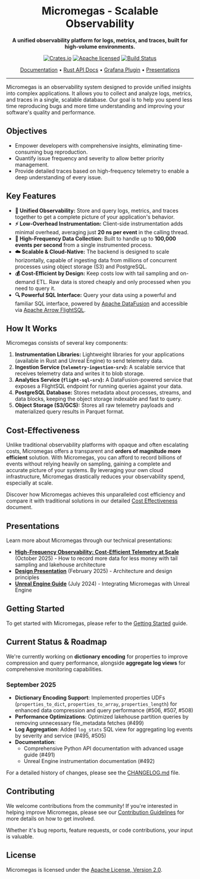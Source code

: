 <p align="center">
  <!-- <img src="path/to/logo.png" alt="Micromegas Logo" width="200"/> -->
  <h1 align="center">Micromegas - Scalable Observability</h1>
</p>

<p align="center">
  <strong>A unified observability platform for logs, metrics, and traces, built for high-volume environments.</strong>
</p>

<p align="center">
  <a href="https://crates.io/crates/micromegas"><img src="https://img.shields.io/crates/v/micromegas.svg" alt="Crates.io"></a>
  <a href="https://github.com/madesroches/micromegas/blob/main/LICENSE"><img src="https://img.shields.io/badge/license-Apache%20v2-blue.svg" alt="Apache licensed"></a>
  <a href="https://github.com/madesroches/micromegas/actions?query=branch%3Amain"><img src="https://github.com/madesroches/micromegas/actions/workflows/rust.yml/badge.svg" alt="Build Status"></a>
</p>

<p align="center">
  <a href="https://madesroches.github.io/micromegas/docs/">Documentation</a> •
  <a href="https://madesroches.github.io/micromegas/rustdoc/micromegas/">Rust API Docs</a> •
  <a href="https://github.com/madesroches/grafana-micromegas-datasource/">Grafana Plugin</a> •
  <a href="#presentations">Presentations</a>
</p>

---

Micromegas is an observability system designed to provide unified insights into complex applications. It allows you to collect and analyze logs, metrics, and traces in a single, scalable database. Our goal is to help you spend less time reproducing bugs and more time understanding and improving your software's quality and performance.

## Objectives

*   Empower developers with comprehensive insights, eliminating time-consuming bug reproduction.
*   Quantify issue frequency and severity to allow better priority management.
*   Provide detailed traces based on high-frequency telemetry to enable a deep understanding of every issue.

## Key Features

*   **🚀 Unified Observability:** Store and query logs, metrics, and traces together to get a complete picture of your application's behavior.
*   **⚡ Low-Overhead Instrumentation:** Client-side instrumentation adds minimal overhead, averaging just **20 ns per event** in the calling thread.
*   **🌊 High-Frequency Data Collection:** Built to handle up to **100,000 events per second** from a single instrumented process.
*   **☁️ Scalable & Cloud-Native:** The backend is designed to scale horizontally, capable of ingesting data from millions of concurrent processes using object storage (S3) and PostgreSQL.
*   **💰 Cost-Efficient by Design:** Keep costs low with tail sampling and on-demand ETL. Raw data is stored cheaply and only processed when you need to query it.
*   **🔍 Powerful SQL Interface:** Query your data using a powerful and familiar SQL interface, powered by [Apache DataFusion](https://arrow.apache.org/datafusion/) and accessible via [Apache Arrow FlightSQL](https://arrow.apache.org/blog/2022/02/16/introducing-arrow-flight-sql/).

## How It Works

Micromegas consists of several key components:

1.  **Instrumentation Libraries:** Lightweight libraries for your applications (available in Rust and Unreal Engine) to send telemetry data.
2.  **Ingestion Service (`telemetry-ingestion-srv`):** A scalable service that receives telemetry data and writes it to blob storage.
3.  **Analytics Service (`flight-sql-srv`):** A DataFusion-powered service that exposes a FlightSQL endpoint for running queries against your data.
4.  **PostgreSQL Database:** Stores metadata about processes, streams, and data blocks, keeping the object storage indexable and fast to query.
5.  **Object Storage (S3/GCS):** Stores all raw telemetry payloads and materialized query results in Parquet format.

## Cost-Effectiveness

Unlike traditional observability platforms with opaque and often escalating costs, Micromegas offers a transparent and **orders of magnitude more efficient** solution. With Micromegas, you can afford to record billions of events without relying heavily on sampling, gaining a complete and accurate picture of your systems. By leveraging your own cloud infrastructure, Micromegas drastically reduces your observability spend, especially at scale.

Discover how Micromegas achieves this unparalleled cost efficiency and compare it with traditional solutions in our detailed [Cost Effectiveness](https://madesroches.github.io/micromegas/docs/cost-effectiveness/) document.

## Presentations

Learn more about Micromegas through our technical presentations:

- **[High-Frequency Observability: Cost-Efficient Telemetry at Scale](https://madesroches.github.io/micromegas/high-frequency-observability/)** (October 2025) - How to record more data for less money with tail sampling and lakehouse architecture
- **[Design Presentation](https://madesroches.github.io/micromegas/doc/design-presentation/design.html)** (February 2025) - Architecture and design principles
- **[Unreal Engine Guide](https://madesroches.github.io/micromegas/doc/unreal-observability/unreal-observability.html)** (July 2024) - Integrating Micromegas with Unreal Engine

## Getting Started

To get started with Micromegas, please refer to the [Getting Started](https://madesroches.github.io/micromegas/docs/getting-started/) guide.


## Current Status & Roadmap

We're currently working on **dictionary encoding** for properties to improve compression and query performance, alongside **aggregate log views** for comprehensive monitoring capabilities.

### September 2025
* **Dictionary Encoding Support**: Implemented properties UDFs (`properties_to_dict`, `properties_to_array`, `properties_length`) for enhanced data compression and query performance (#506, #507, #508)
* **Performance Optimizations**: Optimized lakehouse partition queries by removing unnecessary file_metadata fetches (#499)
* **Log Aggregation**: Added `log_stats` SQL view for aggregating log events by severity and service (#495, #505)
* **Documentation**: 
  - Comprehensive Python API documentation with advanced usage guide (#491)
  - Unreal Engine instrumentation documentation (#492)

For a detailed history of changes, please see the [CHANGELOG.md](./CHANGELOG.md) file.

## Contributing

We welcome contributions from the community! If you're interested in helping improve Micromegas, please see our [Contribution Guidelines](https://madesroches.github.io/micromegas/docs/contributing/) for more details on how to get involved.

Whether it's bug reports, feature requests, or code contributions, your input is valuable.

## License

Micromegas is licensed under the [Apache License, Version 2.0](./LICENSE).
